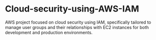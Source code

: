 # Cloud-security-using-AWS-IAM
AWS project focused on cloud security using IAM, specifically tailored to manage user groups and their relationships with EC2 instances for both development and production environments. 
